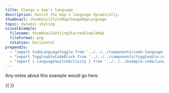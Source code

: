 ```yaml
---
title: Change a map's language
description: Switch the map's language dynamically.
thumbnail: thumbnailStyleMapChangeMapLanguage
topic: dynamic styling
visualExample:
  filename: thumbnailGettingStartedSimpleMap
  fileFormat: png
  rotation: horizontal
prependJs:
  - "import CodeLanguageToggle from '../../../components/code-language-toggle'"
  - "import ToggleableCodeBlock from '../../../components/toggleable-code-block'"
  - "import { LanguageSwitchActivity } from '../../../example-code/LanguageSwitchActivity.js'"
---
```


Any notes about this example would go here. 

{{
  <CodeLanguageToggle />
  <ToggleableCodeBlock 
    codeSnippet={LanguageSwitchActivity}
  />
}}
